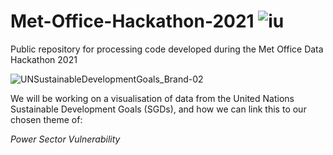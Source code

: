 # Met-Office-Hackathon-2021 ![iu](https://user-images.githubusercontent.com/16366104/111283415-016a5080-8637-11eb-9c7e-41b68b8f8b08.png)


Public repository for processing code developed during the Met Office Data Hackathon 2021

![UNSustainableDevelopmentGoals_Brand-02](https://user-images.githubusercontent.com/16366104/111283164-bbad8800-8636-11eb-99f8-70c14535a747.png)

We will be working on a visualisation of data from the United Nations Sustainable Development Goals (SGDs), and how we can link this to our chosen theme of:

*Power Sector Vulnerability*
